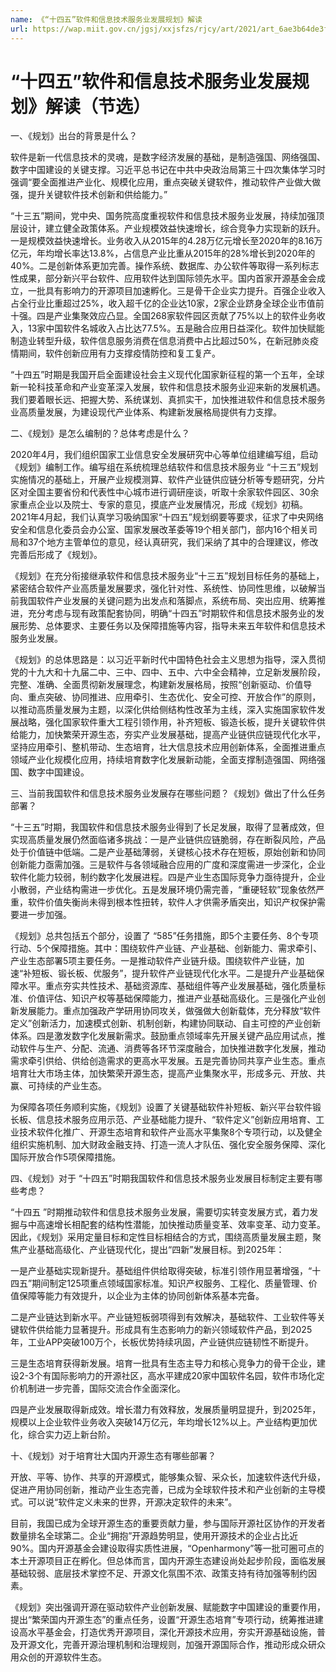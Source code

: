 ```yaml
---
name: 《“十四五”软件和信息技术服务业发展规划》解读
url: https://wap.miit.gov.cn/jgsj/xxjsfzs/rjcy/art/2021/art_6ae3b64de3f14fc9bd15441d26f99e30.html
---
```


# “十四五”软件和信息技术服务业发展规划》解读（节选）

一、《规划》出台的背景是什么？

软件是新一代信息技术的灵魂，是数字经济发展的基础，是制造强国、网络强国、数字中国建设的关键支撑。习近平总书记在中共中央政治局第三十四次集体学习时强调“要全面推进产业化、规模化应用，重点突破关键软件，推动软件产业做大做强，提升关键软件技术创新和供给能力。”

“十三五”期间，党中央、国务院高度重视软件和信息技术服务业发展，持续加强顶层设计，建立健全政策体系。产业规模效益快速增长，综合竞争力实现新的跃升。一是规模效益快速增长。业务收入从2015年的4.28万亿元增长至2020年的8.16万亿元，年均增长率达13.8%，占信息产业比重从2015年的28%增长到2020年的40%。二是创新体系更加完善。操作系统、数据库、办公软件等取得一系列标志性成果，部分新兴平台软件、应用软件达到国际领先水平。国内首家开源基金会成立，一批具有影响力的开源项目加速孵化。三是骨干企业实力提升。百强企业收入占全行业比重超过25%，收入超千亿的企业达10家，2家企业跻身全球企业市值前十强。四是产业集聚效应凸显。全国268家软件园区贡献了75%以上的软件业务收入，13家中国软件名城收入占比达77.5%。五是融合应用日益深化。软件加快赋能制造业转型升级，软件信息服务消费在信息消费中占比超过50%，在新冠肺炎疫情期间，软件创新应用有力支撑疫情防控和复工复产。

“十四五”时期是我国开启全面建设社会主义现代化国家新征程的第一个五年，全球新一轮科技革命和产业变革深入发展，软件和信息技术服务业迎来新的发展机遇。我们要着眼长远、把握大势、系统谋划、真抓实干，加快推进软件和信息技术服务业高质量发展，为建设现代产业体系、构建新发展格局提供有力支撑。

二、《规划》是怎么编制的？总体考虑是什么？

2020年4月，我们组织国家工业信息安全发展研究中心等单位组建编写组，启动《规划》编制工作。编写组在系统梳理总结软件和信息技术服务业 “十三五”规划实施情况的基础上，开展产业规模测算、软件产业链供应链分析等专题研究，分片区对全国主要省份和代表性中心城市进行调研座谈，听取十余家软件园区、30余家重点企业以及院士、专家的意见，摸底产业发展情况，形成《规划》初稿。2021年4月起，我们认真学习吸纳国家“十四五”规划纲要等要求，征求了中央网络安全和信息化委员会办公室、国家发展改革委等19个相关部门，部内16个相关司局和37个地方主管单位的意见，经认真研究，我们采纳了其中的合理建议，修改完善后形成了《规划》。 

《规划》在充分衔接继承软件和信息技术服务业“十三五”规划目标任务的基础上，紧密结合软件产业高质量发展要求，强化针对性、系统性、协同性思维，以破解当前我国软件产业发展的关键问题为出发点和落脚点，系统布局、突出应用、统筹推进，充分考虑与现有政策配套协同，明确“十四五”时期软件和信息技术服务业的发展形势、总体要求、主要任务以及保障措施等内容，指导未来五年软件和信息技术服务业发展。

《规划》的总体思路是：以习近平新时代中国特色社会主义思想为指导，深入贯彻党的十九大和十九届二中、三中、四中、五中、六中全会精神，立足新发展阶段，完整、准确、全面贯彻新发展理念，构建新发展格局，按照“创新驱动、价值导向、重点突破、协同推进、应用牵引、生态优化、安全可控、开放合作”的原则，以推动高质量发展为主题，以深化供给侧结构性改革为主线，深入实施国家软件发展战略，强化国家软件重大工程引领作用，补齐短板、锻造长板，提升关键软件供给能力，加快繁荣开源生态，夯实产业发展基础，提高产业链供应链现代化水平，坚持应用牵引、整机带动、生态培育，壮大信息技术应用创新体系，全面推进重点领域产业化规模化应用，持续培育数字化发展新动能，全面支撑制造强国、网络强国、数字中国建设。

三、当前我国软件和信息技术服务业发展存在哪些问题？《规划》做出了什么任务部署？

“十三五”时期，我国软件和信息技术服务业得到了长足发展，取得了显著成效，但实现高质量发展仍然面临诸多挑战：一是产业链供应链脆弱，存在断裂风险，产品处于价值链中低端。二是产业基础薄弱，关键核心技术存在短板，原始创新和协同创新能力亟需加强。三是软件与各领域融合应用的广度和深度需进一步深化，企业软件化能力较弱，制约数字化发展进程。四是产业生态国际竞争力亟待提升，企业小散弱，产业结构需进一步优化。五是发展环境仍需完善，“重硬轻软”现象依然严重，软件价值失衡尚未得到根本性扭转，软件人才供需矛盾突出，知识产权保护需要进一步加强。

《规划》总共包括五个部分，设置了 “585”任务措施，即5个主要任务、8个专项行动、5个保障措施。其中：围绕软件产业链、产业基础、创新能力、需求牵引、产业生态部署5项主要任务。一是推动软件产业链升级。围绕软件产业链，加速“补短板、锻长板、优服务”，提升软件产业链现代化水平。二是提升产业基础保障水平。重点夯实共性技术、基础资源库、基础组件等产业发展基础，强化质量标准、价值评估、知识产权等基础保障能力，推进产业基础高级化。三是强化产业创新发展能力。重点加强政产学研用协同攻关，做强做大创新载体，充分释放“软件定义”创新活力，加速模式创新、机制创新，构建协同联动、自主可控的产业创新体系。四是激发数字化发展新需求。鼓励重点领域率先开展关键产品应用试点，推动软件与生产、分配、流通、消费等各环节深度融合，加快推进数字化发展，推动需求牵引供给、供给创造需求的更高水平发展。五是完善协同共享产业生态。重点培育壮大市场主体，加快繁荣开源生态，提高产业集聚水平，形成多元、开放、共赢、可持续的产业生态。

为保障各项任务顺利实施，《规划》设置了关键基础软件补短板、新兴平台软件锻长板、信息技术服务应用示范、产业基础能力提升、“软件定义”创新应用培育、工业技术软件化推广、开源生态培育和软件产业高水平集聚8个专项行动，以及健全组织实施机制、加大财政金融支持、打造一流人才队伍、强化安全服务保障、深化国际开放合作5项保障措施。

四、《规划》对于 “十四五”时期我国软件和信息技术服务业发展目标制定主要有哪些考虑？

“十四五 ”时期推动软件和信息技术服务业发展，需要切实转变发展方式，着力发掘与中高速增长相配套的结构性潜能，加快推动质量变革、效率变革、动力变革。因此，《规划》采用定量目标和定性目标相结合的方式，围绕高质量发展主题，聚焦产业基础高级化、产业链现代化，提出“四新”发展目标。到2025年：

一是产业基础实现新提升。基础组件供给取得突破，标准引领作用显著增强，“十四五”期间制定125项重点领域国家标准。知识产权服务、工程化、质量管理、价值保障等能力有效提升，以企业为主体的协同创新体系基本完备。

二是产业链达到新水平。产业链短板弱项得到有效解决，基础软件、工业软件等关键软件供给能力显著提升。形成具有生态影响力的新兴领域软件产品，到2025年，工业APP突破100万个，长板优势持续巩固，产业链供应链韧性不断提升。

三是生态培育获得新发展。培育一批具有生态主导力和核心竞争力的骨干企业，建设2-3个有国际影响力的开源社区，高水平建成20家中国软件名园，软件市场化定价机制进一步完善，国际交流合作全面深化。

四是产业发展取得新成效。增长潜力有效释放，发展质量明显提升，到2025年，规模以上企业软件业务收入突破14万亿元，年均增长12%以上。产业结构更加优化，综合实力迈上新台阶。

十、《规划》对于培育壮大国内开源生态有哪些部署？ 

开放、平等、协作、共享的开源模式，能够集众智、采众长，加速软件迭代升级，促进产用协同创新，推动产业生态完善，已成为全球软件技术和产业创新的主导模式。可以说“软件定义未来的世界，开源决定软件的未来”。

目前，我国已成为全球开源生态的重要贡献力量，参与国际开源社区协作的开发者数量排名全球第二。企业“拥抱”开源趋势明显，使用开源技术的企业占比近90%。国内开源基金会建设取得实质性进展，“Openharmony”等一批可圈可点的本土开源项目正在孵化。但总体而言，国内开源生态建设尚处起步阶段，面临发展基础较弱、底层技术掌控不足、开源文化氛围不浓、政策支持有待加强等制约因素。

《规划》突出强调开源在驱动软件产业创新发展、赋能数字中国建设的重要作用，提出“繁荣国内开源生态”的重点任务，设置“开源生态培育”专项行动，统筹推进建设高水平基金会，打造优秀开源项目，深化开源技术应用，夯实开源基础设施，普及开源文化，完善开源治理机制和治理规则，加强开源国际合作，推动形成众研众用众创的开源软件生态。

